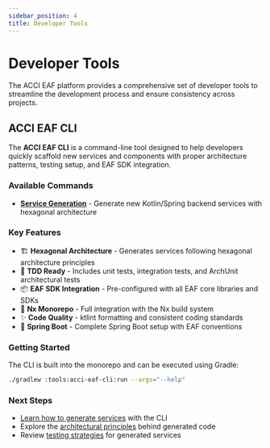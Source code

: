```yaml
---
sidebar_position: 4
title: Developer Tools
---
```


# Developer Tools

The ACCI EAF platform provides a comprehensive set of developer tools to streamline the development
process and ensure consistency across projects.

## ACCI EAF CLI

The **ACCI EAF CLI** is a command-line tool designed to help developers quickly scaffold new
services and components with proper architecture patterns, testing setup, and EAF SDK integration.

### Available Commands

- **[Service Generation](/developer-tools/acci-eaf-cli)** - Generate new Kotlin/Spring backend
  services with hexagonal architecture

### Key Features

- 🏗️ **Hexagonal Architecture** - Generates services following hexagonal architecture principles
- 🧪 **TDD Ready** - Includes unit tests, integration tests, and ArchUnit architectural tests
- 📦 **EAF SDK Integration** - Pre-configured with all EAF core libraries and SDKs
- 🎯 **Nx Monorepo** - Full integration with the Nx build system
- ✨ **Code Quality** - ktlint formatting and consistent coding standards
- 🔧 **Spring Boot** - Complete Spring Boot setup with EAF conventions

### Getting Started

The CLI is built into the monorepo and can be executed using Gradle:

```bash
./gradlew :tools:acci-eaf-cli:run --args="--help"
```

### Next Steps

- [Learn how to generate services](/developer-tools/acci-eaf-cli) with the CLI
- Explore the [architectural principles](/architecture) behind generated code
- Review [testing strategies](/architecture/testing-strategy) for generated services
